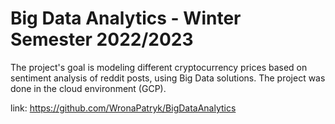 # Big Data Analytics - Winter Semester 2022/2023

The project's goal is modeling different cryptocurrency prices based on sentiment analysis of reddit posts, using Big Data solutions. The project was done in the cloud environment (GCP).

link: https://github.com/WronaPatryk/BigDataAnalytics
